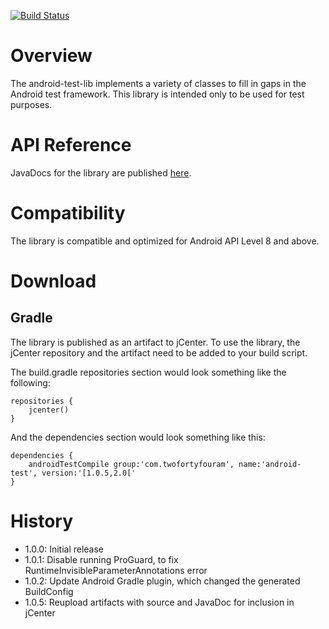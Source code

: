 [![Build Status](https://travis-ci.org/twofortyfouram/android-test.png?branch=master)](https://travis-ci.org/twofortyfouram/android-test)
# Overview
The android-test-lib implements a variety of classes to fill in gaps in the Android test framework.  This library is intended only to be used for test purposes.


# API Reference
JavaDocs for the library are published [here](http://twofortyfouram.github.io/android-test).


# Compatibility
The library is compatible and optimized for Android API Level 8 and above.


# Download
## Gradle
The library is published as an artifact to jCenter.  To use the library, the jCenter repository and the artifact need to be added to your build script.

The build.gradle repositories section would look something like the following:

    repositories {
        jcenter()
    }

And the dependencies section would look something like this:
    
    dependencies {
        androidTestCompile group:'com.twofortyfouram', name:'android-test', version:'[1.0.5,2.0['
    }


# History
* 1.0.0: Initial release
* 1.0.1: Disable running ProGuard, to fix RuntimeInvisibleParameterAnnotations error
* 1.0.2: Update Android Gradle plugin, which changed the generated BuildConfig
* 1.0.5: Reupload artifacts with source and JavaDoc for inclusion in jCenter
